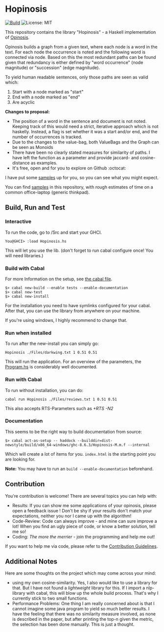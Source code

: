 # Hopinosis

[![Build](https://github.com/Twonki/Hopinosis/workflows/HaskellCI/badge.svg)](https://github.com/Twonki/Hopinosis/actions)
![License: MIT](https://img.shields.io/badge/License-MIT-hotpink.svg)

This repository contains the library "Hopinosis" - a Haskell implementation of [Opinosis](https://kavita-ganesan.com/opinosis/).

Opinosis builds a graph from a given text, where each node is a word in the text. For each node the occurrence is noted and the following word is connected via node.
Based on this the most redundant paths can be found given that redundancy is either defined by "word occurrence" (node magnitude) or "succession" (edge magnitude). 

To yield human readable sentences, only those paths are seen as valid which:

1. Start with a node marked as "start"
2. End with a node marked as "end"
3. Are acyclic

**Changes to proposal:**

- The position of a word in the sentence and document is not noted. Keeping track of this would need a strict, iterative approach which is not haskelly.
  Instead, a flag is set whether it was a start and/or end, and the number of occurrences is tracked.
- Due to the changes to the value-bag, both ValueBags and the Graph can be seen as Monoids
- There have been no clearly stated measures for similarity of paths. I have left the function as a parameter and provide jaccard- and cosine-distance as examples.
- It's free, open and for you to explore on Github :octocat:

I have put some [samples](./samples.md) up for you, so you can see what you might expect.

You can find [samples](samples.md) in this repository, with rough estimates of time on a common office-laptop (generic thinkpad).

## Build, Run and Test

### Interactive

To run the code, go to /Src and start your GHCI.

`You@GHCI> :load Hopinosis.hs`

This will let you use the lib. (don't forget to run cabal configure once! You will need libraries.)

### Build with Cabal

For more Information on the setup, see [the cabal file](Hopinosis.cabal).

```shell
$> cabal new-build --enable tests --enable-documentation
$> cabal new-test
$> cabal new-install
```

For the installation you need to have symlinks configured for your cabal.
After that, you can use the library from anywhere on your machine.

If you're using windows, I highly recommend to change that.

### Run when installed

To run after the new-install you can simply go:

`Hopinosis ./Files/darkwing.txt 1 0.51 0.51`

This will run the application. For an overview of the parameters, the [Program.hs](./App/Program.hs) is considerably well documented.

### Run with Cabal

To run without installation, you can do:

`cabal run Hopinosis ./Files/reviews.txt 1 0.51 0.51`

This also accepts RTS-Parameters such as *+RTS -N2*

### Documentation

This seems to be the right way to build documentation from source:

```shell
$> cabal act-as-setup -- haddock --builddir=dist-newstyle/build/x86_64-windows/ghc-8.6.3/Hopinosis-M.m.f --internal
```

Which will create a lot of items for you. `index.html` is the starting point you are looking for.  

**Note:** You may have to run an `build --enable-documentation` beforehand.

## Contribution

You're contribution is welcome! There are several topics you can help with:

- Results: If you can show me some applications of your opinosis, please open a feedback issue ! Don't be shy if your results don't match your expectations, neither you nor I came up with the  algorithm!
- Code-Review: Code can always improve - and mine can sure improve a lot! When you find an ugly piece of code, or know a better solution, tell me so!
- Coding: *The more the merrier* - join the programming and help me out!

If you want to help me via code, please refer to the [Contribution Guidelines](CONTRIBUTING.md).

## Additional Notes

Here are some thoughts on the project which may come across your mind:

- using my own cosine-similarity. Yes, I also would like to use a library for that. But I have not found a *lightweight* library for this.
  If I import a nlp-library with cabal, this will blow up the whole build process. That's why I currently stick to two small functions.
- Performance Problems: One thing I am really concerned about is that I cannot imagine some java program to yield so much better results. I have the feeling that there was no similarity measure involved, as none is described in the paper, but after printing the top-n given the metric, the selection has been done manually. This is just a thought.
